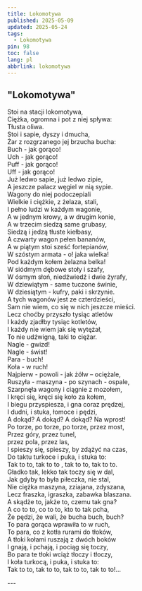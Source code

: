 ```yaml
---
title: Lokomotywa
published: 2025-05-09
updated: 2025-05-24
tags:
  - Lokomotywa
pin: 98
toc: false
lang: pl
abbrlink: lokomotywa
---
```



## "Lokomotywa"

<p class="has-line-data" data-line-start="0" data-line-end="62">Stoi na stacji lokomotywa,<br>
Ciężka, ogromna i pot z niej spływa:<br>
Tłusta oliwa.<br>
Stoi i sapie, dyszy i dmucha,<br>
Żar z rozgrzanego jej brzucha bucha:<br>
Buch - jak gorąco!<br>
Uch - jak gorąco!<br>
Puff - jak gorąco!<br>
Uff - jak gorąco!<br>
Już ledwo sapie, już ledwo zipie,<br>
A jeszcze palacz węgiel w nią sypie.<br>
Wagony do niej podoczepiali<br>
Wielkie i ciężkie, z żelaza, stali,<br>
I pełno ludzi w każdym wagonie,<br>
A w jednym krowy, a w drugim konie,<br>
A w trzecim siedzą same grubasy,<br>
Siedzą i jedzą tłuste kiełbasy,<br>
A czwarty wagon pełen bananów,<br>
A w piątym stoi sześć fortepianów,<br>
W szóstym armata - o! jaka wielka!<br>
Pod każdym kołem żelazna belka!<br>
W siódmym dębowe stoły i szafy,<br>
W ósmym słoń, niedźwiedź i dwie żyrafy,<br>
W dziewiątym - same tuczone świnie,<br>
W dziesiątym - kufry, paki i skrzynie.<br>
A tych wagonów jest ze czterdzieści,<br>
Sam nie wiem, co się w nich jeszcze mieści.<br>
Lecz choćby przyszło tysiąc atletów<br>
I każdy zjadłby tysiąc kotletów,<br>
I każdy nie wiem jak się wytężał,<br>
To nie udźwigną, taki to ciężar.<br>
Nagle - gwizd!<br>
Nagle - świst!<br>
Para - buch!<br>
Koła - w ruch!<br>
Najpierw - powoli - jak żółw – ociężale,<br>
Ruszyła - maszyna - po szynach - ospale,<br>
Szarpnęła wagony i ciągnie z mozołem,<br>
I kręci się, kręci się koło za kołem,<br>
I biegu przyspiesza, i gna coraz prędzej,<br>
I dudni, i stuka, łomoce i pędzi,<br>
A dokąd? A dokąd? A dokąd? Na wprost!<br>
Po torze, po torze, po torze, przez most,<br>
Przez góry, przez tunel,<br>
przez pola, przez las,<br>
I spieszy się, spieszy, by zdążyć na czas,<br>
Do taktu turkoce i puka, i stuka to:<br>
Tak to to, tak to to , tak to to, tak to to.<br>
Gładko tak, lekko tak toczy się w dal,<br>
Jak gdyby to była piłeczka, nie stal,<br>
Nie ciężka maszyna, zziajana, zdyszana,<br>
Lecz fraszka, igraszka, zabawka blaszana.<br>
A skądże to, jakże to, czemu tak gna?<br>
A co to to, co to to, kto to tak pcha,<br>
Że pędzi, że wali, że bucha buch, buch?<br>
To para gorąca wprawiła to w ruch,<br>
To para, co z kotła rurami do tłoków,<br>
A tłoki kołami ruszają z dwóch boków<br>
I gnają, i pchają, i pociąg się toczy,<br>
Bo para te tłoki wciąż tłoczy i tłoczy,<br>
I koła turkocą, i puka, i stuka to:<br>
Tak to to, tak to to, tak to to, tak to to!…</p>
---
